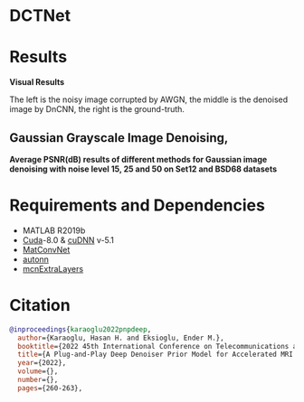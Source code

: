 # DCTNet

# Results


**Visual Results**

The left is the noisy image corrupted by AWGN, the middle is the denoised image by DnCNN, the right is the ground-truth.


## Gaussian Grayscale Image Denoising, 

**Average PSNR(dB) results of different methods for Gaussian image denoising with noise level 15, 25 and 50 on Set12 and BSD68 datasets**


# Requirements and Dependencies
- MATLAB R2019b
- [Cuda](https://developer.nvidia.com/cuda-toolkit-archive)-8.0 & [cuDNN](https://developer.nvidia.com/cudnn) v-5.1
- [MatConvNet](http://www.vlfeat.org/matconvnet/)
- [autonn](https://github.com/vlfeat/autonn)
- [mcnExtraLayers](https://github.com/albanie/mcnExtraLayers)


# Citation

```BibTex
@inproceedings{karaoglu2022pnpdeep,
  author={Karaoglu, Hasan H. and Eksioglu, Ender M.},
  booktitle={2022 45th International Conference on Telecommunications and Signal Processing (TSP)}, 
  title={A Plug-and-Play Deep Denoiser Prior Model for Accelerated MRI Reconstruction}, 
  year={2022},
  volume={},
  number={},
  pages={260-263},
```
